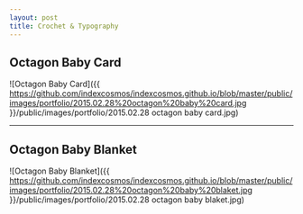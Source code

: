```yaml
---
layout: post
title: Crochet & Typography 
---
```


## Octagon Baby Card

![Octagon Baby Card]({{ https://github.com/indexcosmos/indexcosmos.github.io/blob/master/public/images/portfolio/2015.02.28%20octagon%20baby%20card.jpg }}/public/images/portfolio/2015.02.28 octagon baby card.jpg)

***

## Octagon Baby Blanket

![Octagon Baby Blanket]({{ https://github.com/indexcosmos/indexcosmos.github.io/blob/master/public/images/portfolio/2015.02.28%20octagon%20baby%20blaket.jpg }}/public/images/portfolio/2015.02.28 octagon baby blaket.jpg)